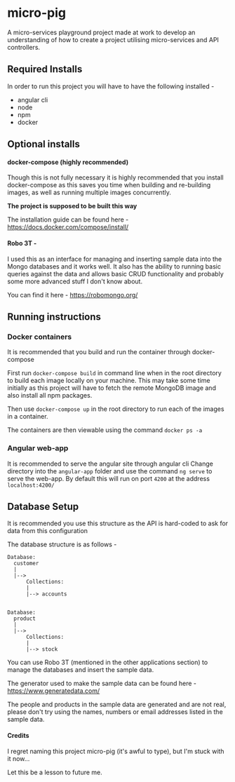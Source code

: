 # micro-pig

A micro-services playground project made at work to develop an understanding of how to create a project utilising micro-services and API controllers.


## Required Installs
In order to run this project you will have to have the following installed -

- angular cli
- node
- npm
- docker


## Optional installs

#### docker-compose (highly recommended) 

Though this is not fully necessary it is highly recommended that you install docker-compose as this saves you time when building and re-building images, as well as running multiple images concurrently. 

**The project is supposed to be built this way**

The installation guide can be found here - https://docs.docker.com/compose/install/

#### Robo 3T - 
I used this as an interface for managing and inserting sample data into the Mongo databases and it works well.  It also has the ability to running basic queries against the data and allows basic CRUD functionality and probably some more advanced stuff I don't know about.

You can find it here - https://robomongo.org/


## Running instructions

### Docker containers
It is recommended that you build and run the container through docker-compose 

First run `docker-compose build` in command line when in the root directory to build each image locally on your machine. This may take some time initially as this project will have to fetch the remote MongoDB image and also install all npm packages.

Then use `docker-compose up` in the root directory to run each of the images in a container. 

The containers are then viewable using the command `docker ps -a`

### Angular web-app
It is recommended to serve the angular site through angular cli 
Change directory into the `angular-app` folder and use the command `ng serve` to serve the web-app. By default this will run on port `4200` at the address `localhost:4200/`


## Database Setup 

It is recommended you use this structure as the API is hard-coded to ask for data from this configuration

The database structure is as follows - 

```
Database:
  customer
  |
  |-->
      Collections:
      |
      |--> accounts


Database:
  product
  |
  |-->
      Collections:
      |
      |--> stock
```

You can use Robo 3T (mentioned in the other applications section) to manage the databases and insert the sample data.

The generator used to make the sample data can be found here - https://www.generatedata.com/

The people and products in the sample data are generated and are not real, please don't try using the names, numbers or email addresses listed in the sample data.


#### Credits

I regret naming this project micro-pig (it's awful to type), but I'm stuck with it now...

Let this be a lesson to future me.
